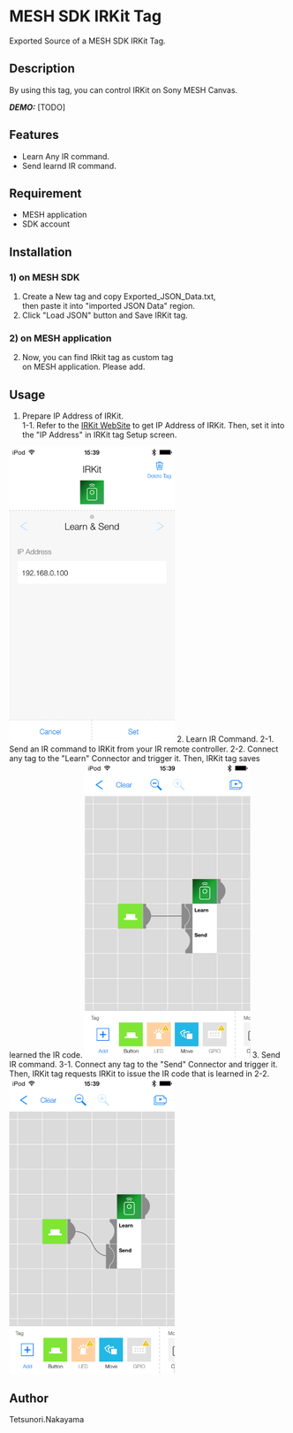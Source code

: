 # MESH SDK IRKit Tag

Exported Source of a MESH SDK IRKit Tag.

## Description

By using this tag,
you can control IRKit on Sony MESH Canvas.

***DEMO:***
[TODO]

## Features

- Learn Any IR command.
- Send learnd IR command.

## Requirement

- MESH application
- SDK account

## Installation

### 1) on MESH SDK

1. Create a New tag and copy Exported_JSON_Data.txt,  
then paste it into "imported JSON Data" region.
2. Click "Load JSON" button and Save IRKit tag.

### 2) on MESH application
2. Now, you can find IRkit tag as custom tag   
on MESH application. Please add.

## Usage

1. Prepare IP Address of IRKit.  
1-1. Refer to the [IRKit WebSite](http://getirkit.com/#IRKit-Device-API) to get IP Address of IRKit. Then, set it into the "IP Address" in IRKit tag Setup screen.  
<img src="https://github.com/tetunori/MESH_SDK_IRKit_tag/raw/master/img/4.png" alt="4.png" width="300">  
2. Learn IR Command.  
2-1. Send an IR command to IRKit from your IR remote controller.  
2-2. Connect any tag to the "Learn" Connector and trigger it.  
Then, IRKit tag saves learned the IR code.  
<img src="https://github.com/tetunori/MESH_SDK_IRKit_tag/raw/master/img/2.png" alt="2.png" width="300">  
3. Send IR command.  
3-1. Connect any tag to the "Send" Connector and trigger it.  
Then, IRKit tag requests IRKit to issue the IR code that is learned in 2-2.  
<img src="https://github.com/tetunori/MESH_SDK_IRKit_tag/raw/master/img/3.png" alt="3.png" width="300">  

## Author

Tetsunori.Nakayama
